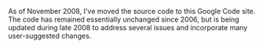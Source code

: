 As of November 2008, I've moved the source code to this Google Code site. The code has remained essentially unchanged since 2006, but is being updated during late 2008 to address several issues and incorporate many user-suggested changes.